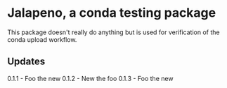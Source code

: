# Jalapeno, a conda testing package

This package doesn't really do anything but is used for verification of the conda upload workflow.

## Updates

0.1.1 - Foo the new
0.1.2 - New the foo
0.1.3 - Foo the new
